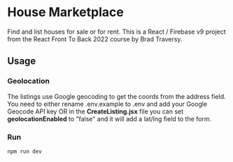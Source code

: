# House Marketplace

Find and list houses for sale or for rent. This is a React / Firebase v9 project from the React Front To Back 2022 course by Brad Traversy.

## Usage

### Geolocation

The listings use Google geocoding to get the coords from the address field. You need to either rename .env.example to .env and add your Google Geocode API key OR in the **CreateListing.jsx** file you can set **geolocationEnabled** to "false" and it will add a lat/lng field to the form.

### Run

```bash
npm run dev
```
